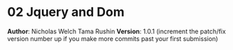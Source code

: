 # 02 Jquery and Dom

**Author**: Nicholas Welch Tama Rushin
**Version**: 1.0.1 (increment the patch/fix version number up if you make more commits past your first submission)
